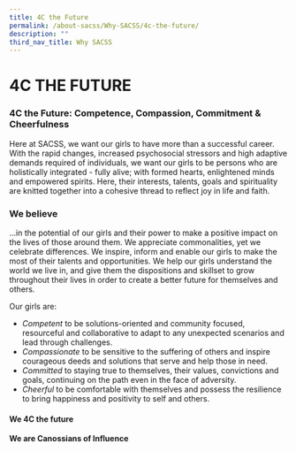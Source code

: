 ```yaml
---
title: 4C the Future
permalink: /about-sacss/Why-SACSS/4c-the-future/
description: ""
third_nav_title: Why SACSS
---
```

# 4C THE FUTURE
### **4C the Future: Competence, Compassion, Commitment & Cheerfulness**

Here at SACSS, we want our girls to have more than a successful career. With the rapid changes, increased psychosocial stressors and high adaptive demands required of individuals, we want our girls to be persons who are holistically integrated - fully alive; with formed hearts, enlightened minds and empowered spirits. Here, their interests, talents, goals and spirituality are knitted together into a cohesive thread to reflect joy in life and faith.

### **We believe**

…in the potential of our girls and their power to make a positive impact on the lives of those around them. We appreciate commonalities, yet we celebrate differences. We inspire, inform and enable our girls to make the most of their talents and opportunities. We help our girls understand the world we live in, and give them the dispositions and skillset to grow throughout their lives in order to create a better future for themselves and others.

Our girls are:

*   _Competent_ to be solutions-oriented and community focused, resourceful and collaborative to adapt to any unexpected scenarios and lead through challenges.
*   _Compassionate_ to be sensitive to the suffering of others and inspire courageous deeds and solutions that serve and help those in need.
*   _Committed_ to staying true to themselves, their values, convictions and goals, continuing on the path even in the face of adversity.
*   _Cheerful_ to be comfortable with themselves and possess the resilience to bring happiness and positivity to self and others.

#### **We 4C the future**  
**We are Canossians of Influence**
